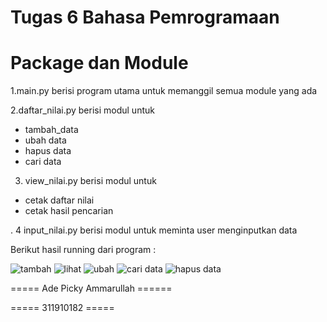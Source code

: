 #                                             Tugas 6 Bahasa Pemrogramaan

#                                               Package dan Module

1.main.py berisi program utama untuk memanggil semua module yang ada

2.daftar_nilai.py berisi modul untuk
* tambah_data
* ubah data
* hapus data
* cari data

3. view_nilai.py berisi modul untuk
*  cetak daftar nilai
*  cetak hasil pencarian

. 4 input_nilai.py berisi modul untuk meminta user menginputkan data
 
 Berikut hasil running dari program  :
 
![tambah](https://user-images.githubusercontent.com/57026867/71593816-0cd37800-2b68-11ea-9821-c588c0b43e5d.jpg)
![lihat](https://user-images.githubusercontent.com/57026867/71593998-ae5ac980-2b68-11ea-8f76-91120aaf5740.jpg)
![ubah](https://user-images.githubusercontent.com/57026867/71594005-b1ee5080-2b68-11ea-9c91-83f989f79093.jpg)
![cari data](https://user-images.githubusercontent.com/57026867/71594008-b4e94100-2b68-11ea-9985-8f8e36e92b15.jpg)
![hapus data](https://user-images.githubusercontent.com/57026867/71594011-b74b9b00-2b68-11ea-904a-6817db0e34bb.jpg)



=====    Ade Picky Ammarullah ======

=====     311910182 =====
